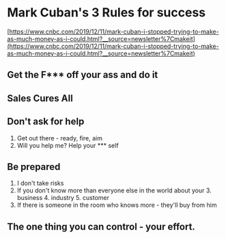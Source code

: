 # Mark Cuban's 3 Rules for success
[https://www.cnbc.com/2019/12/11/mark-cuban-i-stopped-trying-to-make-as-much-money-as-i-could.html?__source=newsletter%7Cmakeit](https://www.cnbc.com/2019/12/11/mark-cuban-i-stopped-trying-to-make-as-much-money-as-i-could.html?__source=newsletter%7Cmakeit)

## Get the F*** off your ass and do it

## Sales Cures All

## Don't ask for help
1. Get out there - ready, fire, aim 
2. Will you help me? Help your *** self

## Be prepared
1. I don't take risks
2. If you don't know more than everyone else in the world about your
	3. business
	4. industry
	5. customer
3. If there is someone in the room who knows more - they'll buy from him

## The one thing you can control - your effort.
<!--stackedit_data:
eyJoaXN0b3J5IjpbMTc4NjIxOTI4OV19
-->